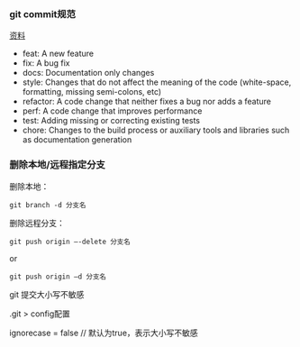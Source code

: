 ### git commit规范

[资料](https://github.com/angular/angular.js/blob/master/DEVELOPERS.md#commits)

  * feat: A new feature
  * fix: A bug fix
  * docs: Documentation only changes
  * style: Changes that do not affect the meaning of the code (white-space, formatting, missing semi-colons, etc)
  * refactor: A code change that neither fixes a bug nor adds a feature
  * perf: A code change that improves performance
  * test: Adding missing or correcting existing tests
  * chore: Changes to the build process or auxiliary tools and libraries such as documentation generation

### 删除本地/远程指定分支

删除本地：

    git branch -d 分支名
    
删除远程分支：

    git push origin –-delete 分支名 

or 

    git push origin –d 分支名 
    
git 提交大小写不敏感

.git > config配置

  ignorecase = false // 默认为true，表示大小写不敏感
